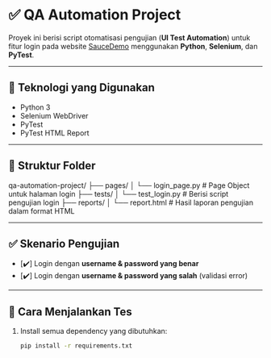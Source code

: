 # ✅ QA Automation Project

Proyek ini berisi script otomatisasi pengujian (**UI Test Automation**) untuk fitur login pada website [SauceDemo](https://www.saucedemo.com/) menggunakan **Python**, **Selenium**, dan **PyTest**.

---

## 🔧 Teknologi yang Digunakan

- Python 3
- Selenium WebDriver
- PyTest
- PyTest HTML Report

---

## 📁 Struktur Folder

qa-automation-project/
├── pages/
│ └── login_page.py # Page Object untuk halaman login
├── tests/
│ └── test_login.py # Berisi script pengujian login
├── reports/
│ └── report.html # Hasil laporan pengujian dalam format HTML

---

## ✅ Skenario Pengujian

- [✔️] Login dengan **username & password yang benar**
- [✔️] Login dengan **username & password yang salah** (validasi error)

---

## 🚀 Cara Menjalankan Tes

1. Install semua dependency yang dibutuhkan:
   ```bash
   pip install -r requirements.txt
